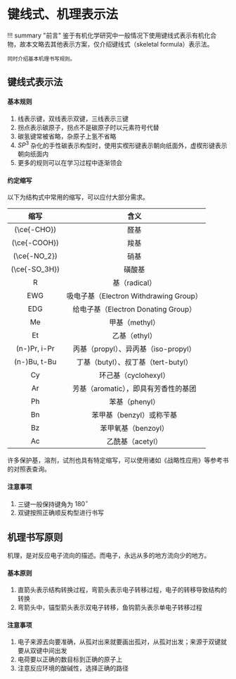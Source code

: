 # 键线式、机理表示法

!!! summary "前言"
    鉴于有机化学研究中一般情况下使用键线式表示有机化合物，故本文略去其他表示方案，仅介绍键线式（skeletal formula）表示法。

    同时介绍基本机理书写规则。

## 键线式表示法

#### 基本规则

1. 线表示键，双线表示双键，三线表示三键
2. 拐点表示碳原子，拐点不是碳原子时以元素符号代替
3. 碳氢键常被省略，杂原子上氢不省略
4. $SP^3$ 杂化的手性碳表示构型时，使用实楔形键表示朝向纸面外，虚楔形键表示朝向纸面内
5. 更多的规则可以在学习过程中逐渐领会

#### 约定缩写

以下为结构式中常用的缩写，可以应付大部分需求。

|      缩写       |                  含义                  |
| :-------------: | :------------------------------------: |
|  \(\ce{-CHO}\)  |                  醛基                  |
| \(\ce{-COOH}\)  |                  羧基                  |
| \(\ce{-NO_2}\)  |                  硝基                  |
| \(\ce{-SO_3H}\) |                 磺酸基                 |
|        R        |             基（radical）              |
|       EWG       | 吸电子基（Electron Withdrawing Group） |
|       EDG       |  给电子基（Electron Donating Group）   |
|       Me        |             甲基（methyl）             |
|       Et        |             乙基（ethyl）              |
|  (n-)Pr, i-Pr   |  丙基（propyl）、异丙基（iso-propyl）  |
|  (n-)Bu, t-Bu   |  丁基（butyl）、叔丁基（tert-butyl）   |
|       Cy        |          环己基（cyclohexyl）          |
|       Ar        |  芳基（aromatic），即具有芳香性的基团  |
|       Ph        |             苯基（phenyl）             |
|       Bn        |        苯甲基（benzyl）或称苄基        |
|       Bz        |          苯甲氧基（benzoyl）           |
|       Ac        |            乙酰基（acetyl）            |

许多保护基，溶剂，试剂也具有特定缩写，可以使用诸如《战略性应用》等参考书的对照表查询。

#### 注意事项

1. 三键一般保持键角为 $180^\circ$ 
2. 双键按照正确顺反构型进行书写
   
## 机理书写原则

机理，是对反应电子流向的描述。而电子，永远从多的地方流向少的地方。

#### 基本原则

1. 直箭头表示结构转换过程，弯箭头表示电子转移过程，电子的转移导致结构的转换
2. 弯箭头中，锚型箭头表示双电子转移，鱼钩箭头表示单电子转移过程


#### 注意事项

1. 电子来源去向要准确，从孤对出来就要画出孤对，从孤对出发；来源于双键就要从双键中间出发
2. 电荷要以正确的数目标到正确的原子上
3. 注意反应环境的酸碱性，选择正确的路径
